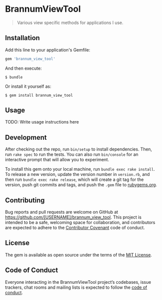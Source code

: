 # BrannumViewTool

> Various view specific methods for applications I use.

## Installation

Add this line to your application's Gemfile:

```ruby
gem 'brannum_view_tool'
```

And then execute:

    $ bundle

Or install it yourself as:

    $ gem install brannum_view_tool

## Usage

TODO: Write usage instructions here

## Development

After checking out the repo, run `bin/setup` to install dependencies. Then, run `rake spec` to run the tests. You can also run `bin/console` for an interactive prompt that will allow you to experiment.

To install this gem onto your local machine, run `bundle exec rake install`. To release a new version, update the version number in `version.rb`, and then run `bundle exec rake release`, which will create a git tag for the version, push git commits and tags, and push the `.gem` file to [rubygems.org](https://rubygems.org).

## Contributing

Bug reports and pull requests are welcome on GitHub at https://github.com/[USERNAME]/brannum_view_tool. This project is intended to be a safe, welcoming space for collaboration, and contributors are expected to adhere to the [Contributor Covenant](http://contributor-covenant.org) code of conduct.

## License

The gem is available as open source under the terms of the [MIT License](http://opensource.org/licenses/MIT).

## Code of Conduct

Everyone interacting in the BrannumViewTool project’s codebases, issue trackers, chat rooms and mailing lists is expected to follow the [code of conduct](https://github.com/[USERNAME]/brannum_view_tool/blob/master/CODE_OF_CONDUCT.md).
